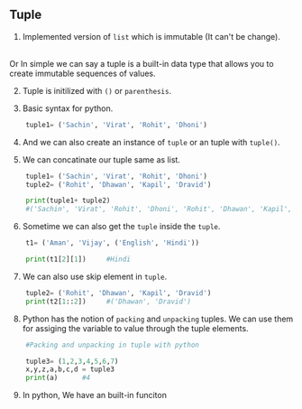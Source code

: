 ## Tuple

1) Implemented version of `list` which is immutable (It can't be change).
<br>
Or In simple we can say  a tuple is a built-in data type that allows you to create immutable sequences of values.

2) Tuple is initilized with `()` or `parenthesis`.

3) Basic syntax for python. 
```python
    tuple1= ('Sachin', 'Virat', 'Rohit', 'Dhoni')
```
4) And we can also create an instance of `tuple` or an tuple with `tuple()`.

5) We can concatinate our tuple same as list.

```python
    tuple1= ('Sachin', 'Virat', 'Rohit', 'Dhoni')
    tuple2= ('Rohit', 'Dhawan', 'Kapil', 'Dravid')

    print(tuple1+ tuple2)   
    #('Sachin', 'Virat', 'Rohit', 'Dhoni', 'Rohit', 'Dhawan', 'Kapil', 'Dravid')
```

6) Sometime we can also get the `tuple` inside the `tuple`.
```python
    t1= ('Aman', 'Vijay', ('English', 'Hindi'))

    print(t1[2][1])     #Hindi
```

7) We can also use skip element in `tuple`.

```python
    tuple2= ('Rohit', 'Dhawan', 'Kapil', 'Dravid')
    print(t2[1::2])     #('Dhawan', 'Dravid')

```

8) Python has the notion of `packing` and `unpacking` tuples. We can use them for assiging the variable to value through the tuple elements. 

```python
    #Packing and unpacking in tuple with python

    tuple3= (1,2,3,4,5,6,7)
    x,y,z,a,b,c,d = tuple3
    print(a)      #4

```

9) In python, We have an built-in funciton 